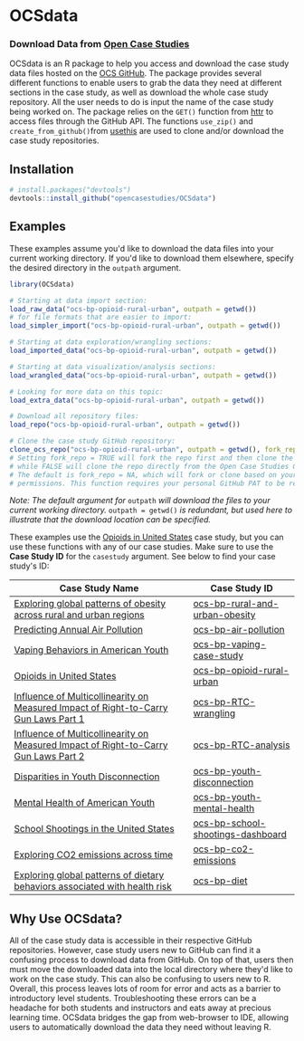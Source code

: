 # OCSdata

### Download Data from [Open Case Studies](https://www.opencasestudies.org/)

OCSdata is an R package to help you access and download the case study data files hosted on the [OCS GitHub](https://github.com/opencasestudies). The package provides several different functions to enable users to grab the data they need at different sections in the case study, as well as download the whole case study repository. All the user needs to do is input the name of the case study being worked on. The package relies on the `GET()` function from [httr](https://cran.r-project.org/web/packages/httr/index.html) to access files through the GitHub API. The functions `use_zip()` and `create_from_github()`from [usethis](https://usethis.r-lib.org/) are used to clone and/or download the case study repositories. 

## Installation 

```R
# install.packages("devtools")
devtools::install_github("opencasestudies/OCSdata")
```

## Examples

These examples assume you'd like to download the data files into your current working directory. If you'd like to download them elsewhere, specify the desired directory in the `outpath` argument.

```R
library(OCSdata)

# Starting at data import section:
load_raw_data("ocs-bp-opioid-rural-urban", outpath = getwd())
# for file formats that are easier to import:
load_simpler_import("ocs-bp-opioid-rural-urban", outpath = getwd())

# Starting at data exploration/wrangling sections: 
load_imported_data("ocs-bp-opioid-rural-urban", outpath = getwd())

# Starting at data visualization/analysis sections:
load_wrangled_data("ocs-bp-opioid-rural-urban", outpath = getwd())

# Looking for more data on this topic: 
load_extra_data("ocs-bp-opioid-rural-urban", outpath = getwd())

# Download all repository files: 
load_repo("ocs-bp-opioid-rural-urban", outpath = getwd())

# Clone the case study GitHub repository: 
clone_ocs_repo("ocs-bp-opioid-rural-urban", outpath = getwd(), fork_repo = FALSE)
# Setting fork_repo = TRUE will fork the repo first and then clone the fork, 
# while FALSE will clone the repo directly from the Open Case Studies GitHub. 
# The default is fork_repo = NA, which will fork or clone based on your repository 
# permissions. This function requires your personal GitHub PAT to be registered in RStudio. 

```
*Note: The default argument for* `outpath` *will download the files to your current working directory.* `outpath = getwd()` *is redundant, but used here to illustrate that the download location can be specified.*

These examples use the [Opioids in United States](https://github.com/opencasestudies/ocs-bp-opioid-rural-urban) case study, but you can use these functions with any of our case studies. Make sure to use the **Case Study ID** for the `casestudy` argument. See below to find your case study's ID:

| Case Study Name | Case Study ID |  
| --------------- | ------------- |
| [Exploring global patterns of obesity across rural and urban regions](https://www.opencasestudies.org/ocs-bp-rural-and-urban-obesity/) | [ocs-bp-rural-and-urban-obesity](https://github.com/opencasestudies/ocs-bp-rural-and-urban-obesity) |
| [Predicting Annual Air Pollution](https://www.opencasestudies.org/ocs-bp-air-pollution/) | [ocs-bp-air-pollution](https://github.com/opencasestudies/ocs-bp-air-pollution) |
| [Vaping Behaviors in American Youth](https://www.opencasestudies.org/ocs-bp-vaping-case-study/) | [ocs-bp-vaping-case-study](https://github.com/opencasestudies/ocs-bp-vaping-case-study) |
| [Opioids in United States](https://www.opencasestudies.org/ocs-bp-opioid-rural-urban/) | [ocs-bp-opioid-rural-urban](https://github.com/opencasestudies/ocs-bp-opioid-rural-urban) |
| [Influence of Multicollinearity on Measured Impact of Right-to-Carry Gun Laws Part 1](https://www.opencasestudies.org/ocs-bp-RTC-wrangling/) | [ocs-bp-RTC-wrangling](https://github.com/opencasestudies/ocs-bp-RTC-wrangling) |
| [Influence of Multicollinearity on Measured Impact of Right-to-Carry Gun Laws Part 2](https://www.opencasestudies.org/ocs-bp-RTC-analysis/) | [ocs-bp-RTC-analysis](https://github.com/opencasestudies/ocs-bp-RTC-analysis) |
| [Disparities in Youth Disconnection](https://www.opencasestudies.org/ocs-bp-youth-disconnection/) | [ocs-bp-youth-disconnection](https://github.com/opencasestudies/ocs-bp-youth-disconnection) |
| [Mental Health of American Youth](https://www.opencasestudies.org/ocs-bp-youth-mental-health/) | [ocs-bp-youth-mental-health](https://github.com/opencasestudies/ocs-bp-youth-mental-health) |
| [School Shootings in the United States](https://www.opencasestudies.org/ocs-bp-school-shootings-dashboard/) | [ocs-bp-school-shootings-dashboard](https://github.com/opencasestudies/ocs-bp-school-shootings-dashboard) |
| [Exploring CO2 emissions across time](https://www.opencasestudies.org/ocs-bp-co2-emissions/) | [ocs-bp-co2-emissions](https://github.com/opencasestudies/ocs-bp-co2-emissions) |
| [Exploring global patterns of dietary behaviors associated with health risk](https://www.opencasestudies.org/ocs-bp-diet/) | [ocs-bp-diet](https://github.com/opencasestudies/ocs-bp-diet) |

## Why Use OCSdata?

All of the case study data is accessible in their respective GitHub repositories. However, case study users new to GitHub can find it a confusing process to download data from GitHub. On top of that, users then must move the downloaded data into the local directory where they'd like to work on the case study. This can also be confusing to users new to R. Overall, this process leaves lots of room for error and acts as a barrier to introductory level students. Troubleshooting these errors can be a headache for both students and instructors and eats away at precious learning time. OCSdata bridges the gap from web-browser to IDE, allowing users to automatically download the data they need without leaving R. 

